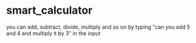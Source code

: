 # smart_calculator

you can add, subtract, divide, multiply and so on by typing "can you add 5 and 4 and multiply it by 3" in the input
